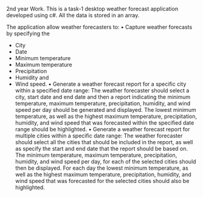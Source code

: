 2nd year Work.
This is a task-1 desktop weather forecast application developed using c#. All the data is stored in an array.

The application allow weather forecasters to:
• Capture weather forecasts by specifying the
- City
- Date
- Minimum temperature
- Maximum temperature
- Precipitation
- Humidity and
- Wind speed.
• Generate a weather forecast report for a specific city within a specified date range: The
weather forecaster should select a city, start date and end date and then a report indicating
the minimum temperature, maximum temperature, precipitation, humidity, and wind
speed per day should be generated and displayed. The lowest minimum temperature, as
well as the highest maximum temperature, precipitation, humidity, and wind speed that
was forecasted within the specified date range should be highlighted.
• Generate a weather forecast report for multiple cities within a specific date range: The
weather forecaster should select all the cities that should be included in the report, as well
as specify the start and end date that the report should be based on. The minimum
temperature, maximum temperature, precipitation, humidity, and wind speed per day, for
each of the selected cities should then be displayed. For each day the lowest minimum
temperature, as well as the highest maximum temperature, precipitation, humidity, and
wind speed that was forecasted for the selected cities should also be highlighted.

